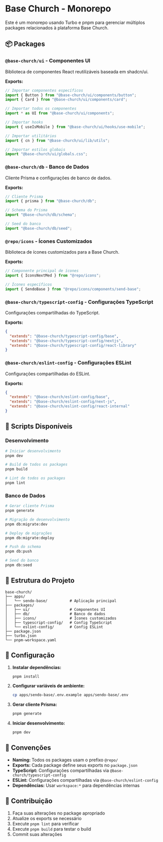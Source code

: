 # Base Church - Monorepo

Este é um monorepo usando Turbo e pnpm para gerenciar múltiplos packages relacionados à plataforma Base Church.

## 📦 Packages

### `@base-church/ui` - Componentes UI

Biblioteca de componentes React reutilizáveis baseada em shadcn/ui.

**Exports:**

```typescript
// Importar componentes específicos
import { Button } from "@base-church/ui/components/button";
import { Card } from "@base-church/ui/components/card";

// Importar todos os componentes
import * as UI from "@base-church/ui/components";

// Importar hooks
import { useIsMobile } from "@base-church/ui/hooks/use-mobile";

// Importar utilitários
import { cn } from "@base-church/ui/lib/utils";

// Importar estilos globais
import "@base-church/ui/globals.css";
```

### `@base-church/db` - Banco de Dados

Cliente Prisma e configurações de banco de dados.

**Exports:**

```typescript
// Cliente Prisma
import { prisma } from "@base-church/db";

// Schema do Prisma
import "@base-church/db/schema";

// Seed do banco
import "@base-church/db/seed";
```

### `@repo/icons` - Ícones Customizados

Biblioteca de ícones customizados para a Base Church.

**Exports:**

```typescript
// Componente principal de ícones
import { IconsNextMed } from "@repo/icons";

// Ícones específicos
import { SendoBase } from "@repo/icons/components/send-base";
```

### `@base-church/typescript-config` - Configurações TypeScript

Configurações compartilhadas do TypeScript.

**Exports:**

```json
{
  "extends": "@base-church/typescript-config/base",
  "extends": "@base-church/typescript-config/nextjs",
  "extends": "@base-church/typescript-config/react-library"
}
```

### `@base-church/eslint-config` - Configurações ESLint

Configurações compartilhadas do ESLint.

**Exports:**

```json
{
  "extends": "@base-church/eslint-config/base",
  "extends": "@base-church/eslint-config/next-js",
  "extends": "@base-church/eslint-config/react-internal"
}
```

## 🚀 Scripts Disponíveis

### Desenvolvimento

```bash
# Iniciar desenvolvimento
pnpm dev

# Build de todos os packages
pnpm build

# Lint de todos os packages
pnpm lint
```

### Banco de Dados

```bash
# Gerar cliente Prisma
pnpm generate

# Migração de desenvolvimento
pnpm db:migrate:dev

# Deploy de migrações
pnpm db:migrate:deploy

# Push do schema
pnpm db:push

# Seed do banco
pnpm db:seed
```

## 📁 Estrutura do Projeto

```
base-church/
├── apps/
│   └── sendo-base/          # Aplicação principal
├── packages/
│   ├── ui/                  # Componentes UI
│   ├── db/                  # Banco de dados
│   ├── icons/               # Ícones customizados
│   ├── typescript-config/   # Config TypeScript
│   └── eslint-config/       # Config ESLint
├── package.json
├── turbo.json
└── pnpm-workspace.yaml
```

## 🔧 Configuração

1. **Instalar dependências:**

   ```bash
   pnpm install
   ```

2. **Configurar variáveis de ambiente:**

   ```bash
   cp apps/sendo-base/.env.example apps/sendo-base/.env
   ```

3. **Gerar cliente Prisma:**

   ```bash
   pnpm generate
   ```

4. **Iniciar desenvolvimento:**
   ```bash
   pnpm dev
   ```

## 📝 Convenções

- **Naming:** Todos os packages usam o prefixo `@repo/`
- **Exports:** Cada package define seus exports no `package.json`
- **TypeScript:** Configurações compartilhadas via `@base-church/typescript-config`
- **ESLint:** Configurações compartilhadas via `@base-church/eslint-config`
- **Dependências:** Usar `workspace:*` para dependências internas

## 🤝 Contribuição

1. Faça suas alterações no package apropriado
2. Atualize os exports se necessário
3. Execute `pnpm lint` para verificar
4. Execute `pnpm build` para testar o build
5. Commit suas alterações
